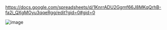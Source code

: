 https://docs.google.com/spreadsheets/d/1KnrrADU2Ggmf66J8MKqQrhB-fa2i_QXgMOyu3qqeRgg/edit?gid=0#gid=0


![image](https://github.com/user-attachments/assets/ebbf2f1b-05cc-4070-9d16-075c2e6456a0)
